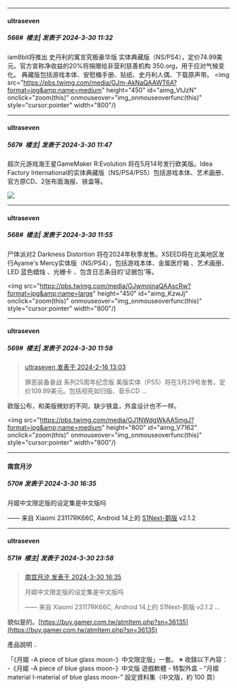 ﻿
*****

####  ultraseven  
##### 566#         楼主| 发表于 2024-3-30 11:32

iam8bit将推出 史丹利的寓言究极豪华版 实体典藏版（NS/PS4），定价74.99美元。官方宣称净收益的20%将捐赠给非营利慈善机构 350.org，用于应对气候变化。 典藏版包括游戏本体、安慰桶手册、贴纸、史丹利人偶、下载原声带。
<img src="https://pbs.twimg.com/media/GJm-AkNaQAAWT6A?format=jpg&amp;name=medium" height="450" id="aimg_VtJzN" onclick="zoom(this)" onmouseover="img_onmouseoverfunc(this)" style="cursor:pointer" width="800"/)


*****

####  ultraseven  
##### 567#         楼主| 发表于 2024-3-30 11:47

超次元游戏海王星GameMaker R:Evolution 将在5月14号发行欧美版。Idea Factory International的实体典藏版（NS/PS4/PS5）包括游戏本体、艺术画册、官方原CD、2张布面海报、铁盒等。

<img src="https://www.gematsu.com/wp-content/uploads/2024/03/Neptunia-Game-Maker-REvolution_2024_03-26-24_005-1280x720.jpg" referrerpolicy="no-referrer">


*****

####  ultraseven  
##### 568#         楼主| 发表于 2024-3-30 11:55

尸体派对2 Darkness Distortion 将在2024年秋季发售。XSEED将在北美地区发行Ayame's Mercy实体版（NS/PS4），包括游戏本体、金属医疗箱 、艺术画册、LED 蓝色蜡烛 、光栅卡 、包含日志条目的'证据包'等。

<img src="https://pbs.twimg.com/media/GJwmojnaQAAscRw?format=jpg&amp;name=large" height="450" id="aimg_KzwJj" onclick="zoom(this)" onmouseover="img_onmouseoverfunc(this)" style="cursor:pointer" width="800"/)

*****

####  ultraseven  
##### 569#         楼主| 发表于 2024-3-30 11:58

<blockquote><a href="httphttps://bbs.saraba1st.com/2b/forum.php?mod=redirect&amp;goto=findpost&amp;pid=63971280&amp;ptid=2051186" target="_blank">ultraseven 发表于 2024-2-16 13:03</a>

罪恶装备奋战 系列25周年纪念版 美版实体（PS5）将在3月29号发售，定价109.99美元。包括视死如归版、音乐CD ...</blockquote>
欧版公布，和美版微妙的不同，缺少铁盒，外盒设计也不一样。

<img src="https://pbs.twimg.com/media/GJ1NWdgWkAA5mgJ?format=jpg&amp;name=medium" height="800" id="aimg_V7162" onclick="zoom(this)" onmouseover="img_onmouseoverfunc(this)" style="cursor:pointer" width="800"/)


*****

####  南宫月汐  
##### 570#       发表于 2024-3-30 16:35

月姬中文限定版的设定集是中文版吗

—— 来自 Xiaomi 23117RK66C, Android 14上的 [S1Next-鹅版](https://github.com/ykrank/S1-Next/releases) v2.1.2


*****

####  ultraseven  
##### 571#         楼主| 发表于 2024-3-30 23:58

<blockquote><a href="httphttps://bbs.saraba1st.com/2b/forum.php?mod=redirect&amp;goto=findpost&amp;pid=64428859&amp;ptid=2051186" target="_blank">南宫月汐 发表于 2024-3-30 16:35</a>

月姬中文限定版的设定集是中文版吗

—— 来自 Xiaomi 23117RK66C, Android 14上的 S1Next-鹅版 v2.1.2 ...</blockquote>
貌似是的。[https://buy.gamer.com.tw/atmItem.php?sn=36135](https://buy.gamer.com.tw/atmItem.php?sn=36135)

產品說明 ．

「《月姬 -A piece of blue glass moon-》中文限定版」一套。 ※ 收錄以下內容： -《月姬 -A piece of blue glass moon-》中文版 遊戲軟體 - 特製外盒 - “月姬 material I-material of blue glass moon-” 設定資料集（中文版，約 100 頁）

